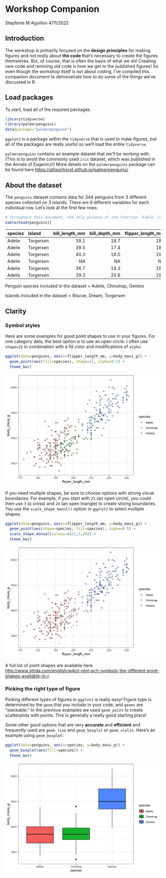 Workshop Companion
================
Stepfanie M Aguillon
4/11/2022

## Introduction

The workshop is primarily focused on the **design principles** for
making figures and not really about **the code** that’s necessary to
create the figures themselves. But, of course, that is often the basis
of what we do\! Creating new code and remixing old code is how we get to
the published figures\! So even though the workshop itself is not about
coding, I’ve compiled this companion document to demonstrate how to do
some of the things we’ve discussed in R.

## Load packages

To start, load all of the required packages.

``` r
library(tidyverse)
library(palmerpenguins)
data(package="palmerpenguins")
```

`ggplot2` is a package within the `tidyverse` that is used to make
figures, but all of the packages are really useful so we’ll load the
entire `tidyverse`.

`palmerpenguins` contains an example dataset that we’ll be working with.
(This is to avoid the commonly used `iris` dataset, which was published
in the Annals of Eugenics\!) More details on the `palmerpenguins`
package can be found here
<https://allisonhorst.github.io/palmerpenguins/>

## About the dataset

The `penguins` dataset contains data for 344 penguins from 3 different
species collected on 3 islands. There are 8 different variables for each
individual row. Let’s look at the first few
rows:

``` r
# throughout this document, the only purpose of the function `kable` is to provide nice visuals of the tables
kable(head(penguins))
```

| species | island    | bill\_length\_mm | bill\_depth\_mm | flipper\_length\_mm | body\_mass\_g | sex    | year |
| :------ | :-------- | ---------------: | --------------: | ------------------: | ------------: | :----- | ---: |
| Adelie  | Torgersen |             39.1 |            18.7 |                 181 |          3750 | male   | 2007 |
| Adelie  | Torgersen |             39.5 |            17.4 |                 186 |          3800 | female | 2007 |
| Adelie  | Torgersen |             40.3 |            18.0 |                 195 |          3250 | female | 2007 |
| Adelie  | Torgersen |               NA |              NA |                  NA |            NA | NA     | 2007 |
| Adelie  | Torgersen |             36.7 |            19.3 |                 193 |          3450 | female | 2007 |
| Adelie  | Torgersen |             39.3 |            20.6 |                 190 |          3650 | male   | 2007 |

Penguin species included in the dataset = Adelie, Chinstrap, Gentoo

Islands included in the dataset = Biscoe, Dream, Torgersen

## Clarity

### Symbol styles

Here are some examples for good point shapes to use in your figures. For
one category data, the best option is to use an open circle. I often use
`shape=21` in combination with a fill color and modifications of
`alpha`:

``` r
ggplot(data=penguins, aes(x=flipper_length_mm, y=body_mass_g)) + 
  geom_point(aes(fill=species), shape=21, alpha=0.5) +
  theme_bw()
```

![](workshop-companion_files/figure-gfm/unnamed-chunk-4-1.png)<!-- -->

If you need multiple shapes, be sure to choose options with strong
visual boundaries. For example, if you start with `21` (an open circle),
you could then use `3` (a cross) and `24` (an open triangle) to create
strong boundaries. You use the `scale_shape_manul()` option in `ggplot2`
to select multiple shapes:

``` r
ggplot(data=penguins, aes(x=flipper_length_mm, y=body_mass_g)) + 
  geom_point(aes(shape=species, fill=species), alpha=0.5) +
  scale_shape_manual(values=c(21,3,24)) +
  theme_bw()
```

![](workshop-companion_files/figure-gfm/unnamed-chunk-5-1.png)<!-- -->

A full list of point shapes are available here
<http://www.sthda.com/english/wiki/r-plot-pch-symbols-the-different-point-shapes-available-in-r>.

### Picking the right type of figure

Picking different types of figures in `ggplot2` is really easy\! Figure
type is determined by the `geom` that you include in your code, and
`geoms` are “stackable.” In the previous examples we used `geom_point`
to create scatterplots with points. This is generally a really good
starting place\!

Some other good options that are very **accurate** and **efficient** and
frequently used are `geom_line` and `geom_boxplot` or `geom_violin`.
Here’s an example using `geom_boxplot`:

``` r
ggplot(data=penguins, aes(x=species, y=body_mass_g)) + 
  geom_boxplot(aes(fill=species)) +
  theme_bw()
```

![](workshop-companion_files/figure-gfm/unnamed-chunk-6-1.png)<!-- -->
